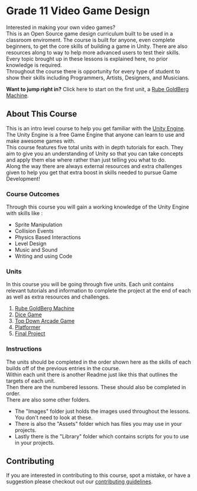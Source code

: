 # Grade 11 Video Game Design

Interested in making your own video games?\
This is an Open Source game design curriculum built to be used in a classroom enviroment. The course is built for anyone, even complete beginners, to get the core skills of building a game in Unity. There are also resources along to way to help more advanced users to test their skills.\
Every topic brought up in these lessons is explained here, no prior knowledge is required.\
Throughout the course there is opportunity for every type of student to show their skills including Programmers, Artists, Designers, and Musicians.

**Want to jump right in?** Click here to start on the first unit, a [Rube GoldBerg Machine](./1%20Rube%20GoldBerg%20Machine).

## About This Course

This is an intro level course to help you get familiar with the [Unity Engine](https://unity.com/).\
The Unity Engine is a free Game Engine that anyone can learn to use and make awesome games with.\
This course features five total units with in depth tutorials for each. They aim to give you an understanding of Unity so that you can take concepts and apply them else where rather than just telling you what to do.\
Along the way there are always external resources and extra challenges given to help you get that extra boost in skills needed to pursue Game Development!
 
### Course Outcomes

Through this course you will gain a working knowledge of the Unity Engine with skills like :

* Sprite Manipulation
* Collision Events
* Physics Based Interactions
* Level Design
* Music and Sound
* Writing and using Code
	
### Units

In this course you will be going through five units. Each unit contains relevant tutorials and information to complete the project at the end of each as well as extra resources and challenges.
	
1. [Rube GoldBerg Machine](./1%20Rube%20GoldBerg%20Machine)
1. [Dice Game](./2%20Dice%20Game)
1. [Top Down Arcade Game](./3%20Top%20Down%20Arcade)
1. [Platformer](./4%20Platformer)
1. [Final Project](./5%20Final%20Project)

### Instructions 

The units should be completed in the order shown here as the skills of each builds off of the previous entries in the course.\
Within each unit there is another Readme just like this that outlines the targets of each unit.\
Then there are the numbered lessons. These should also be completed in order.\
There are also some other folders. 
* The "Images" folder just holds the images used throughout the lessons. You don't need to look at these.
* There is also the "Assets" folder which has files you may use in your projects.
* Lastly there is the "Library" folder which contains scripts for you to use in your projects.

## Contributing

If you are interested in contributing to this course, spot a mistake, or have a suggestion please checkout out our [contributing guidelines](CONTRIBUTING.md).
